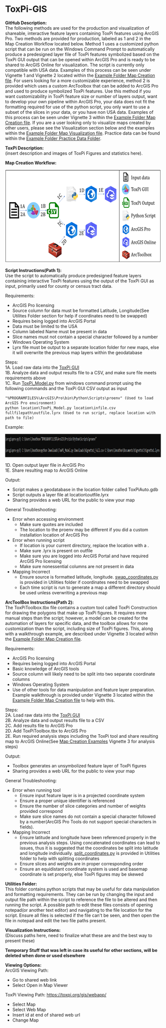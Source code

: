 # ToxPi-GIS
**GitHub Description:**  
The following methods are used for the production and visualization of shareable, interactive feature layers containing ToxPi features using ArcGIS Pro. Two methods are provided for production, labeled as 1 and 2 in the Map Creation Workflow located below. Method 1 uses a customized python script that can be run on the Windows Command Prompt to automatically produce a predesigned layer file of ToxPi features symbolized based on the ToxPi GUI output that can be opened within ArcGIS Pro and is ready to be shared to ArcGIS Online for visualization. The script is currently only compatible with USA data. Examples of this process can be seen under Vignette 1 and Vignette 2 located within the [Example Folder Map Creation file](https://github.com/Jonathon-Fleming/ToxPi-GIS/blob/main/Examples/Map%20Creation.md). For users looking for a more customizable experience, method 2 is provided which uses a custom ArcToolbox that can be added to ArcGIS Pro and used to produce symbolized ToxPi features. Use this method if you want customizability in ToxPi feature size or number of layers output, want to develop your own pipeline within ArcGIS Pro, your data does not fit the formatting required for use of the python script, you only want to use a subset of the slices in your data, or you have non USA data. Examples of this process can be seen under Vignette 3 within the [Example Folder Map Creation file](https://github.com/Jonathon-Fleming/ToxPi-GIS/blob/main/Examples/Map%20Creation.md). If you are a user looking only to visualize maps created by other users, please see the Visualization section below and the examples within the [Example Folder Map Visualization file](https://github.com/Jonathon-Fleming/ToxPi-GIS/blob/main/Examples/Map%20Visualization.md). Practice data can be found within the [Example Folder Practice Data Folder](https://github.com/Jonathon-Fleming/ToxPi-GIS/tree/main/Examples/Practice%20Data).  
  
**ToxPi Description:**  
(insert description and images of ToxPi Figures and statistics here).  
  
**Map Creation Workflow:**  
<p align = "center">
<img src="https://github.com/Jonathon-Fleming/ToxPi-GIS/blob/main/Images/MapCreationWorkflow.PNG" data-canonical-  
src="https://github.com/Jonathon-Fleming/ToxPi-GIS/blob/main/Images/MapCreationWorkflow.PNG" width="600" height="300" />  
</p>  
  
**Script Instructions(Path 1):**   
Use the script to automatically produce predesigned feature layers containing interactive ToxPi features using the output of the ToxPi GUI as input, primarily used for county or census tract data.  

Requirements: 
* ArcGIS Pro licensing  
* Source column for data must be formatted Latitude, Longitude(See Utilites Folder section for help if coordinates need to be swapped)
* Requires being logged into ArcGIS Portal  
* Data must be limited to the USA  
* Column labeled Name must be present in data  
* Slice names must not contain a special character followed by a number  
* Windows Operating System  
* Lyrx file must be output to a separate location folder for new maps, else it will overwrite the previous map layers within the geodatabase  

Steps:  
1A. Load raw data into the [ToxPi GUI](https://toxpi.org/)  
1B. Analyze data and output results file to a CSV, and make sure file meets requirements above  
1C. Run [ToxPi_Model.py](https://github.com/Jonathon-Fleming/ToxPi-GIS/blob/main/ToxPi_Model.py) from windows command prompt using the following commands and the ToxPi GUI CSV output as input  
```
"%PROGRAMFILES%\ArcGIS\Pro\bin\Python\Scripts\proenv" (Used to load ArcGIS Pro environment)  
python location\ToxPi_Model.py location\infile.csv fullfilepath\outfile.lyrx (Used to run script, replace location with path to file)
```
Example:  
<p align = "center">
<img src="https://github.com/Jonathon-Fleming/ToxPi-GIS/blob/main/Images/ExampleCommand.PNG" data-canonical-  
src="https://github.com/Jonathon-Fleming/ToxPi-GIS/blob/main/Images/ExampleCommand.PNG" width="900" height="75" />  
</p>  

1D. Open output layer file in ArcGIS Pro  
1E. Share resulting map to ArcGIS Online  

Output:  
  * Script makes a geodatabase in the location folder called ToxPiAuto.gdb  
  * Script outputs a layer file at location\outfile.lyrx  
  * Sharing provides a web URL for the public to view your map  

General Troubleshooting:  
* Error when accessing environment  
  * Make sure quotes are included  
  * The location to the proenv may be different if you did a custom installation location of ArcGIS Pro  
* Error when running script  
  * If location is your current directory, replace the location with a .  
  * Make sure .lyrx is present on outfile   
  * Make sure you are logged into ArcGIS Portal and have required ArcGIS Pro licensing  
  * Make sure nonessential columns are not present in data  
* Mapping Incorrect
  * Ensure source is formatted latitude, longitude. [swap_coordinates.py](https://github.com/Jonathon-Fleming/ToxPi-GIS/blob/main/Utilities/Swap_Coordinates.py) is provided in Utilities folder if coordinates need to be swapped  
  * Each time script is run to generate a map a different directory should be used unless overwriting a previous map     
  
  
**ArcToolBox Instructions(Path 2):**  
The ToxPiToolbox.tbx file contains a custom tool called ToxPi Construction for drawing the polygons that make up ToxPi figures. It requires more manual steps than the script; however, a model can be created for the automation of layers for specific data, and the toolbox allows for more customization than the script, including size of ToxPi figures. This, along with a walkthrough example, are described under Vignette 3 located within the [Example Folder Map Creation file](https://github.com/Jonathon-Fleming/ToxPi-GIS/blob/main/Examples/Map%20Creation.md).  

Requirements: 
* ArcGIS Pro licensing  
* Requires being logged into ArcGIS Portal  
* Basic knowledge of ArcGIS tools    
* Source column will likely need to be split into two separate coordinate columns  
* Windows Operating System  
* Use of other tools for data manipulation and feature layer preparation. Example walkthrough is provided under Vignette 3 located within the [Example Folder Map Creation file](https://github.com/Jonathon-Fleming/ToxPi-GIS/blob/main/Examples/Map%20Creation.md) to help with this.  

Steps:  
2A. Load raw data into the [ToxPi GUI](https://toxpi.org/)  
2B. Analyze data and output results file to a CSV  
2C. Add results file to ArcGIS Pro  
2D. Add ToxPiToolbox.tbx to ArcGIS Pro  
2E. Run required analysis steps including the ToxPi tool and share resulting map to ArcGIS Online(See [Map Creation Examples](https://github.com/Jonathon-Fleming/ToxPi-GIS/blob/main/Examples/Map%20Creation.md) Vignette 3 for analysis steps)  
  
Output:  
  * Toolbox generates an unsymbolized feature layer of ToxPi figures     
  * Sharing provides a web URL for the public to view your map  

General Troubleshooting:  
* Error when running tool   
  * Ensure input feature layer is in a projected coordinate system  
  * Ensure a proper unique identifier is referenced  
  * Ensure the number of slice categories and number of weights provided correspond   
  * Make sure slice names do not contain a special character followed by a number(ArcGIS Pro Tools do not support special characters in fields).
* Mapping Incorrect  
  * Ensure latitude and longitude have been referenced properly in the previous analysis steps. Using concatenated coordinates can lead to issues, thus it is suggested that the coordinates be split into latitude and longitude individually. [split_coordinates.py](https://github.com/Jonathon-Fleming/ToxPi-GIS/blob/main/Utilities/Split_Coordinates.py) is provided in Utilities folder to help with splitting coordinates  
  * Ensure slices and weights are in proper corresponding order   
  * Ensure an equidistant coordinate system is used and basemap coordinate is set properly, else ToxPi figures may be skewed  

**Utilities Folder:**  
This folder contains python scripts that may be useful for data manipulation and formatting requirements. They can be run by changing the input and output file path within the script to reference the file to be altered and then running the script. A possible path to edit these files consists of opening notepad(or another text editor) and navigating to the file location for the script. Ensure all files is selected if the file can't be seen, and then open the file in notepad and edit the two file paths present.  

**Visualization Instructions:**  
(Discuss paths here, need to finalize what these are and the best way to present these)

**Temporary Stuff that was left in case its useful for other sections, will be deleted when done or used elsewhere**  

**Viewing Options:**  
ArcGIS Viewing Path:  
* Go to shared web link  
* Select Open in Map Viewer  

ToxPi Viewing Path: https://toxpi.org/gis/webapp/  
  * Select Map  
  * Select Web Map  
  * Insert id at end of shared web url  
  * Change Map  



    
    
